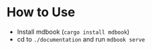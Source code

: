 # How to Use

- Install mdbook (`cargo install mdbook`)
- cd to `./documentation` and run `mdbook serve`
